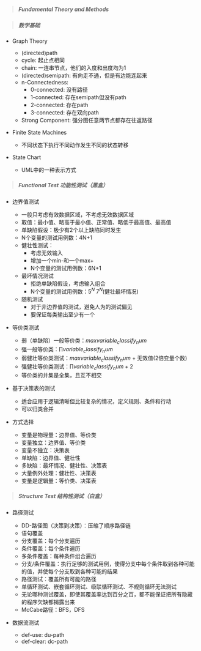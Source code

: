 

> ##### Fundamental Theory and Methods

> ##### 数学基础

- Graph Theory
    - (directed)path
    - cycle: 起止点相同
    - chain: 一连串节点，他们的入度和出度均为1
    - (directed)semipath: 有向走不通，但是有边能连起来
    - n-Connectedness: 
        - 0-connected: 没有路径
        - 1-connected: 存在semipath但没有path
        - 2-connected: 存在path
        - 3-connected: 存在双向path
    - Strong Component: 强分图任意两节点都存在往返路径

- Finite State Machines
    - 不同状态下执行不同动作发生不同的状态转移

- State Chart
    - UML中的一种表示方式


> ##### Functional Test 功能性测试（黑盒）

- 边界值测试
    - 一般只考虑有效数据区域，不考虑无效数据区域
    - 取值：最小值、略高于最小值、正常值、略低于最高值、最高值
    - 单缺陷假设：极少有2个以上缺陷同时发生
    - N个变量的测试用例数：4N+1
    - 健壮性测试：
        - 考虑无效输入
        - 增加一个min-和一个max+
        - N个变量的测试用例数：6N+1
    - 最坏情况测试
        - 拒绝单缺陷假设，考虑输入组合
        - N个变量的测试用例数：$5^N$ $7^N$(健壮最坏情况)
    - 随机测试
        - 对于非边界值的测试，避免人为的测试偏见
        - 要保证每类输出至少有一个

- 等价类测试
    - 弱（单缺陷）一般等价类：$max{variable_classify_num}$
    - 强一般等价类：$\prod {variable_classify_num}$
    - 弱健壮等价类测试：$max{variable_classify_num}$ + 无效值(2倍变量个数)
    - 强健壮等价类测试：$\prod {variable_classify_num+2}$
    - 等价类的并集是全集，且互不相交

- 基于决策表的测试
    - 适合应用于逻辑清晰但比较复杂的情况，定义规则、条件和行动
    - 可以归类合并

- 方式选择
    - 变量是物理量：边界值、等价类
    - 变量独立：边界值、等价类
    - 变量不独立：决策表
    - 单缺陷：边界值、健壮性
    - 多缺陷：最坏情况、健壮性、决策表
    - 大量例外处理：健壮性、决策表
    - 变量是逻辑量：等价类、决策表

> ##### Structure Test 结构性测试（白盒）

- 路径测试
    - DD-路径图（决策到决策）：压缩了顺序路径链
    - 语句覆盖
    - 分支覆盖：每个分支遍历
    - 条件覆盖：每个条件遍历
    - 多条件覆盖：每种条件组合遍历
    - 分支/条件覆盖：执行足够的测试用例，使得分支中每个条件取到各种可能的值，并使每个分支取到各种可能的结果
    - 路径测试：覆盖所有可能的路径
    - 单循环测试、嵌套循环测试、级联循环测试、不规则循环无法测试
    - 无论哪种测试覆盖，即使其覆盖率达到百分之百，都不能保证把所有隐藏的程序欠缺都揭露出来
    - McCabe路径：BFS，DFS

- 数据流测试
    - def-use: du-path
    - def-clear: dc-path